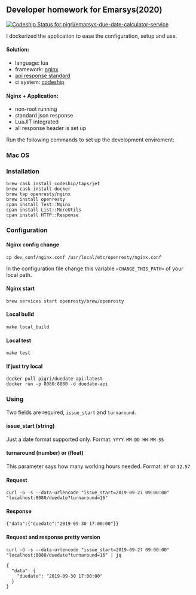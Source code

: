 ## Developer homework for Emarsys(2020)

[![Codeship Status for pigri/emarsys-due-date-calculator-service](https://app.codeship.com/projects/92a3e1d0-395b-0138-4562-0e2f2126edb5/status?branch=master)](https://app.codeship.com/projects/386640)


I dockerized the application to ease the configuration, setup and use.

#### Solution:

* language: lua
* framework: [nginx](https://nginx.com)
* [api response standard](https://google.github.io/styleguide/jsoncstyleguide.xml)
* ci system: [codeship](https://codeship.com)

#### Nginx + Application:

* non-root running
* standard json response
* LuaJIT integrated
* all response header is set up


Run the following commands to set up the development enviroment:

### Mac OS

### Installation

```
brew cask install codeship/taps/jet
brew cask install docker
brew tap openresty/nginx
brew install openresty
cpan install Test::Nginx
cpan install List::MoreUtils
cpan install HTTP::Response
```

### Configuration

#### Nginx config change

```
cp dev_conf/nginx.conf /usr/local/etc/openresty/nginx.conf
```

In the configuration file change this variable `<CHANGE_THIS_PATH>` of your local path.

#### Nginx start

```
brew services start openresty/brew/openresty
```

#### Local build

```
make local_build
```

#### Local test

```
make test
```

#### If just try local

```
docker pull pigri/duedate-api:latest
docker run -p 8080:8080 -d duedate-api
```

### Using

Two fields are required, `issue_start` and `turnaround`.

#### issue_start (string)

Just a date format supported only. Format: `YYYY-MM-DD HH-MM-SS`

#### turnaround (number) or (float)

This parameter says how many working hours needed. Format: `67` or `12.57`

#### Request

```
curl -G -s --data-urlencode "issue_start=2019-09-27 09:00:00"  "localhost:8080/duedate?turnaround=16"
```

#### Response

```
{"data":{"duedate":"2019-09-30 17:00:00"}}
```

#### Request and response pretty version

```
curl -G -s --data-urlencode "issue_start=2019-09-27 09:00:00"  "localhost:8080/duedate?turnaround=16" | jq
```

```
{
  "data": {
    "duedate": "2019-09-30 17:00:00"
  }
}
```
